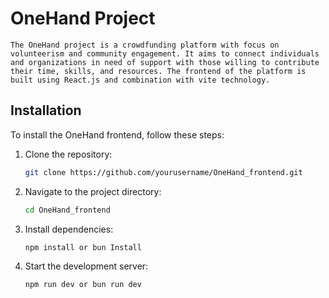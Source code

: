 # OneHand Project

    The OneHand project is a crowdfunding platform with focus on volunteerism and community engagement. It aims to connect individuals and organizations in need of support with those willing to contribute their time, skills, and resources. The frontend of the platform is built using React.js and combination with vite technology.

## Installation

To install the OneHand frontend, follow these steps:

1. Clone the repository:
   ```bash
   git clone https://github.com/yourusername/OneHand_frontend.git
   ```

2. Navigate to the project directory:
   ```bash
   cd OneHand_frontend
   ```

3. Install dependencies:
   ```bash
   npm install or bun Install
   ```

4. Start the development server:
   ```bash
   npm run dev or bun run dev
   ```
